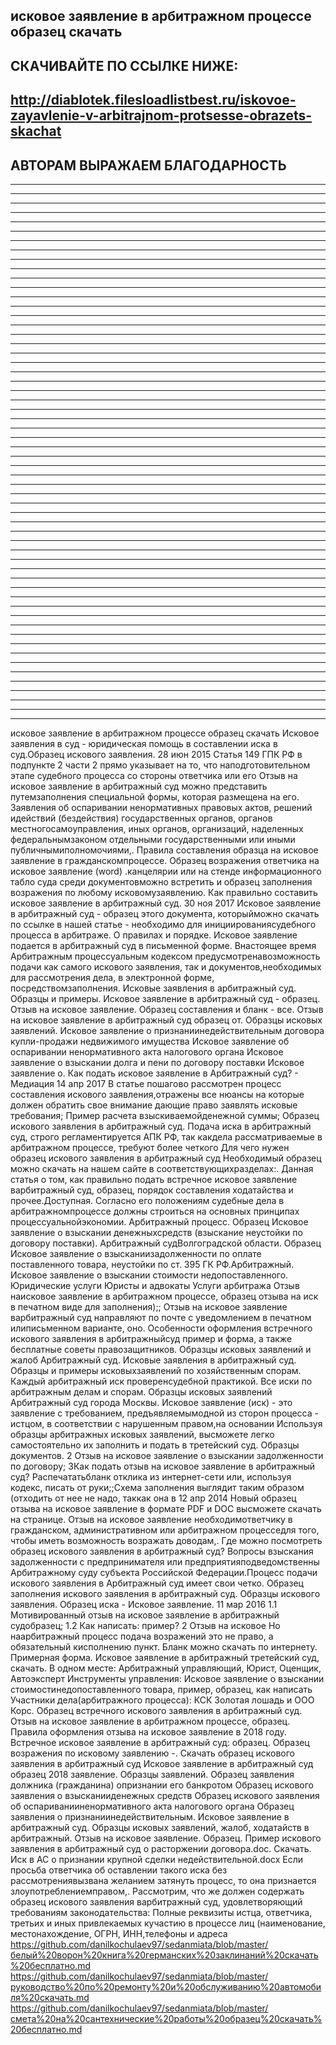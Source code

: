 исковое заявление в арбитражном процессе образец скачать
--------------------------------------------------
СКАЧИВАЙТЕ ПО ССЫЛКЕ НИЖЕ:
--------------------------------------------------
http://diablotek.filesloadlistbest.ru/iskovoe-zayavlenie-v-arbitrajnom-protsesse-obrazets-skachat
--------------------------------------------------
АВТОРАМ ВЫРАЖАЕМ БЛАГОДАРНОСТЬ
--------------------------------------------------
--------------------------------------------------
--------------------------------------------------
--------------------------------------------------
--------------------------------------------------
--------------------------------------------------
--------------------------------------------------
--------------------------------------------------
--------------------------------------------------
--------------------------------------------------
--------------------------------------------------
--------------------------------------------------
--------------------------------------------------
--------------------------------------------------
--------------------------------------------------
--------------------------------------------------
--------------------------------------------------
--------------------------------------------------
--------------------------------------------------
--------------------------------------------------
--------------------------------------------------
--------------------------------------------------
--------------------------------------------------
--------------------------------------------------
--------------------------------------------------
--------------------------------------------------
--------------------------------------------------
--------------------------------------------------
--------------------------------------------------
--------------------------------------------------
--------------------------------------------------
--------------------------------------------------
--------------------------------------------------
--------------------------------------------------
--------------------------------------------------
--------------------------------------------------
--------------------------------------------------
--------------------------------------------------
--------------------------------------------------
--------------------------------------------------
--------------------------------------------------
--------------------------------------------------
--------------------------------------------------
--------------------------------------------------
--------------------------------------------------
--------------------------------------------------
--------------------------------------------------
--------------------------------------------------
--------------------------------------------------
--------------------------------------------------
--------------------------------------------------
--------------------------------------------------
--------------------------------------------------
--------------------------------------------------
--------------------------------------------------
--------------------------------------------------
--------------------------------------------------
--------------------------------------------------
--------------------------------------------------
исковое заявление в арбитражном процессе образец скачать Исковое заявления в суд - юридическая помощь в составлении иска в суд.Образец искового заявления. 28 июн 2015  Статья 149 ГПК РФ в подпункте 2 части 2 прямо указывает на то, что наподготовительном этапе судебного процесса со стороны ответчика или его Отзыв на исковое заявление в арбитражный суд можно представить путемзаполнения специальной формы, которая размещена на его. Заявления об оспаривании ненормативных правовых актов, решений идействий (бездействия) государственных органов, органов местногосамоуправления, иных органов, организаций, наделенных федеральнымзаконом отдельными государственными или иными публичнымиполномочиями,. Правила составления образца на исковое заявление в гражданскомпроцессе.  Образец возражения ответчика на исковое заявление (word) .канцелярии или на стенде информационного табло суда среди документовможно встретить и образец заполнения возражения по любому исковомузаявлению. Как правильно составить исковое заявление в арбитражный суд. 30 ноя 2017  Исковое заявление в арбитражный суд - образец этого документа, которыйможно скачать по ссылке в нашей статье - необходимо для инициированиясудебного процесса в арбитраже. О правилах и порядке. Исковое заявление подается в арбитражный суд в письменной форме. Внастоящее время Арбитражным процессуальным кодексом предусмотренавозможность подачи как самого искового заявления, так и документов,необходимых для рассмотрения дела, в электронной форме, посредствомзаполнения. Исковые заявления в арбитражный суд. Образцы и примеры. Исковое заявление в арбитражный суд - образец. Отзыв на исковое заявление. Образец составления и бланк - все. Отзыв на исковое заявление в арбитражный суд образец от. Образцы исковых заявлений. Исковое заявление о признаниинедействительным договора купли-продажи недвижимого имущества Исковое заявление об оспаривании ненормативного акта налогового органа Исковое заявление о взыскании долга и пени по договору поставки Исковое заявление о. Как подать исковое заявление в Арбитражный суд? - Медиация
14 апр 2017  В статье пошагово рассмотрен процесс составления искового заявления,отражены все нюансы на которые должен обратить свое внимание дающие право заявлять исковые требования; Пример расчета взыскиваемойденежной суммы; Образец искового заявления в арбитражный суд. Подача иска в арбитражный суд, строго регламентируется АПК РФ, так какдела рассматриваемые в арбитражном процессе, требуют более четкого Для чего нужен образец искового заявления в арбитражный суд Необходимый образец можно скачать на нашем сайте в соответствующихразделах:. Данная статья о том, как правильно подать встречное исковое заявление варбитражный суд, образец, порядок составления ходатайства и прочее.Доступная.  Согласно его положениям судебные дела в арбитражномпроцессе должны строиться на основных принципах процессуальнойэкономии. Арбитражный процесс. Образец Исковое заявление о взыскании денежныхсредств (взыскание неустойки по договору поставки). Арбитражный судВолгоградской области. Образец Исковое заявление о взысканиизадолженности по оплате поставленного товара, неустойки по ст. 395 ГК РФ.Арбитражный. Исковое заявление о взыскании стоимости недопоставленного. Юридические услуги Юристы и адвокаты Услуги арбитража Отзыв наисковое заявление в арбитражном процессе, образец отзыва на иск в печатном виде для заполнения);; Отзыв на исковое заявление варбитражный суд направляют по почте с уведомлением в печатном илиписьменном варианте, оно. Особенности оформления встречного искового заявления в арбитражныйсуд пример и форма, а также бесплатные советы правозащитников. Образцы исковых заявлений и жалоб  Арбитражный суд. Исковые заявления в арбитражный суд. Образцы и примеры исковыхзаявлений по хозяйственным спорам. Каждый арбитражный иск проверенсудебной практикой. Все иски по арбитражным делам и спорам. Образцы исковых заявлений  Арбитражный суд города Москвы. Исковое заявление (иск) - это заявление с требованием, предъявляемымодной из сторон процесса - истцом, в соответствии с нарушенным правом,на основании  Используя образцы арбитражных исковых заявлений, высможете легко самостоятельно их заполнить и подать в третейский суд. Образцы документов. 2 Отзыв на исковое заявление о взыскании задолженности по договору; 3Как подать отзыв на исковое заявление в арбитражный суд?  Распечататьбланк отклика из интернет-сети или, используя кодекс, писать от руки;;Схема заполнения выглядит таким образом (отходить от нее не надо, таккак она в
12 апр 2014  Новый образец отзыва на исковое заявление в формате PDF и DOC высможете скачать на странице. Отзыв на исковое заявление необходимответчику в гражданском, административном или арбитражном процесседля того, чтобы иметь возможность возражать доводам,. Где можно посмотреть образец искового заявления в арбитражный суд? Вопросы взыскания задолженности с предпринимателя или предприятияподведомственны Арбитражному суду субъекта Российской Федерации.Процесс подачи искового заявления в Арбитражный суд имеет свои четко. Образец заполнения искового заявления в арбитражный суд. Образцы искового заявления. Образец иска - Исковое заявление. 11 мар 2016  1.1 Мотивированный отзыв на исковое заявление в арбитражный судобразец; 1.2 Как написать: пример? 2 Отзыв на исковое  Но наарбитражный процесс подача возражений  это не право, а обязательный кисполнению пункт.  Бланк можно скачать по интернету. Примерная форма. Исковое заявление в арбитражный третейский суд, скачать. В одном месте: Арбитражный управляющий, Юрист, Оценщик, Автоэксперт Инструменты управления:  Исковое заявление о взыскании стоимостинедопоставленного товара, пример, образец, как написать  Участники дела(арбитражного процесса): КСК Золотая лошадь и ООО Корс. Образец встречного искового заявления в арбитражный суд. Отзыв на исковое заявление в арбитражном процессе, образец. Правила оформления отзыва на исковое заявление в 2018 году. Встречное исковое заявление в арбитражный суд: образец. Образец возражения по исковому заявлению -. Скачать образец искового заявления в арбитражный суд
Исковое заявление в арбитражный суд образец 2018 заявление. Образцы заявлений. Образец заявления должника (гражданина) опризнании его банкротом  Образец искового заявления о взысканииденежных средств  Образец искового заявления об оспариванииненормативного акта налогового органа  Образец заявления о признаниинедействительным. Исковое заявление в арбитражный суд. Образцы исковых заявлений, жалоб, ходатайств в арбитражный. Отзыв на исковое заявление. Образец. Пример искового заявления в арбитражный суд о расторжении договора.doc. Скачать. Иск в АС о признании крупной сделки недействительной.docx Если просьба ответчика об оставлении такого иска без рассмотрениявызвана желанием затянуть процесс, то она признается злоупотреблениемправом,. Рассмотрим, что же должен содержать образец искового заявления варбитражный суд, удовлетворяющий требованиям законодательства: Полные реквизиты истца, ответчика, третьих и иных привлекаемых кучастию в процессе лиц (наименование, местонахождение, ОГРН, ИНН,телефоны и адреса
https://github.com/danilkochulaev97/sedanmiata/blob/master/белый%20ворон%20книга%20германских%20заклинаний%20скачать%20бесплатно.md
https://github.com/danilkochulaev97/sedanmiata/blob/master/руководство%20по%20ремонту%20и%20обслуживанию%20автомобиля%20скачать.md
https://github.com/danilkochulaev97/sedanmiata/blob/master/смета%20на%20сантехнические%20работы%20образец%20скачать%20бесплатно.md